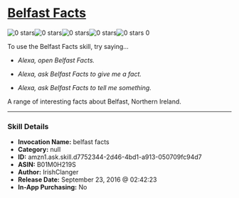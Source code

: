 # [Belfast Facts](http://alexa.amazon.com/#skills/amzn1.ask.skill.d7752344-2d46-4bd1-a913-050709fc94d7)
![0 stars](../../images/ic_star_border_black_18dp_1x.png)![0 stars](../../images/ic_star_border_black_18dp_1x.png)![0 stars](../../images/ic_star_border_black_18dp_1x.png)![0 stars](../../images/ic_star_border_black_18dp_1x.png)![0 stars](../../images/ic_star_border_black_18dp_1x.png) 0

To use the Belfast Facts skill, try saying...

* *Alexa, open Belfast Facts.*

* *Alexa, ask Belfast Facts to give me a fact.*

* *Alexa, ask Belfast Facts to tell me something.*

A range of interesting facts about Belfast, Northern Ireland.

***

### Skill Details

* **Invocation Name:** belfast facts
* **Category:** null
* **ID:** amzn1.ask.skill.d7752344-2d46-4bd1-a913-050709fc94d7
* **ASIN:** B01M0H219S
* **Author:** IrishClanger
* **Release Date:** September 23, 2016 @ 02:42:23
* **In-App Purchasing:** No
